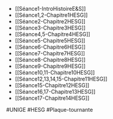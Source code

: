 - [[Séance1-IntroHistoireE&S]]
- [[Séance1,2-Chapitre1HESG]]
- [[Séance2-Chapitre2HESG]]
- [[Séance3-Chapitre3HESG]]
- [[Séance4,5-Chapitre4HESG]]
- [[Séance5-Chapitre5HESG]]
- [[Séance6-Chapitre6HESG]]
- [[Séance7-Chapitre7HESG]]
- [[Séance8-Chapitre8HESG]]
- [[Séance9-Chapitre9HESG]]
- [[Séance10,11-Chapitre10HESG]]
- [[Séance12,13,14,15-Chapitre11HESG]]
- [[Séance15-Chapitre12HESG]]
- [[Séance16,17-Chapitre13HESG]]
- [[Séance17-Chapitre14HESG]]

#UNIGE #HESG #Plaque-tournante 